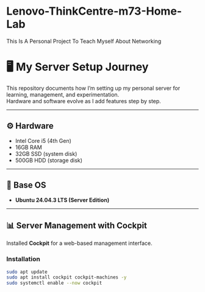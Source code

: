 # Lenovo-ThinkCentre-m73-Home-Lab
This Is A Personal Project To Teach Myself About Networking
# 🖥️ My Server Setup Journey

This repository documents how I’m setting up my personal server for learning, management, and experimentation.  
Hardware and software evolve as I add features step by step.

---

## ⚙️ Hardware
- Intel Core i5 (4th Gen)
- 16GB RAM
- 32GB SSD (system disk)
- 500GB HDD (storage disk)

---

## 🐧 Base OS
- **Ubuntu 24.04.3 LTS (Server Edition)**

---

## 📊 Server Management with Cockpit
Installed **Cockpit** for a web-based management interface.

### Installation
```bash
sudo apt update
sudo apt install cockpit cockpit-machines -y
sudo systemctl enable --now cockpit
